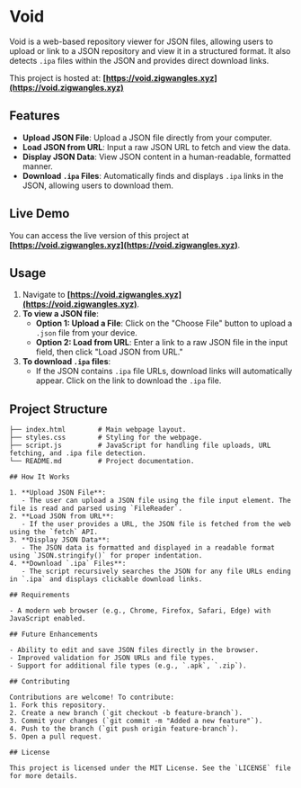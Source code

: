 # Void

Void is a web-based repository viewer for JSON files, allowing users to upload or link to a JSON repository and view it in a structured format. It also detects `.ipa` files within the JSON and provides direct download links.

This project is hosted at: **[https://void.zigwangles.xyz](https://void.zigwangles.xyz)**

## Features

- **Upload JSON File**: Upload a JSON file directly from your computer.
- **Load JSON from URL**: Input a raw JSON URL to fetch and view the data.
- **Display JSON Data**: View JSON content in a human-readable, formatted manner.
- **Download `.ipa` Files**: Automatically finds and displays `.ipa` links in the JSON, allowing users to download them.

## Live Demo

You can access the live version of this project at **[https://void.zigwangles.xyz](https://void.zigwangles.xyz)**.

## Usage

1. Navigate to **[https://void.zigwangles.xyz](https://void.zigwangles.xyz)**.
2. **To view a JSON file**:
    - **Option 1: Upload a File**: Click on the "Choose File" button to upload a `.json` file from your device.
    - **Option 2: Load from URL**: Enter a link to a raw JSON file in the input field, then click "Load JSON from URL."
3. **To download `.ipa` files**:
    - If the JSON contains `.ipa` file URLs, download links will automatically appear. Click on the link to download the `.ipa` file.

## Project Structure

```plaintext
├── index.html        # Main webpage layout.
├── styles.css        # Styling for the webpage.
├── script.js         # JavaScript for handling file uploads, URL fetching, and .ipa file detection.
└── README.md         # Project documentation.

## How It Works

1. **Upload JSON File**: 
   - The user can upload a JSON file using the file input element. The file is read and parsed using `FileReader`.
2. **Load JSON from URL**: 
   - If the user provides a URL, the JSON file is fetched from the web using the `fetch` API.
3. **Display JSON Data**: 
   - The JSON data is formatted and displayed in a readable format using `JSON.stringify()` for proper indentation.
4. **Download `.ipa` Files**: 
   - The script recursively searches the JSON for any file URLs ending in `.ipa` and displays clickable download links.

## Requirements

- A modern web browser (e.g., Chrome, Firefox, Safari, Edge) with JavaScript enabled.

## Future Enhancements

- Ability to edit and save JSON files directly in the browser.
- Improved validation for JSON URLs and file types.
- Support for additional file types (e.g., `.apk`, `.zip`).

## Contributing

Contributions are welcome! To contribute:
1. Fork this repository.
2. Create a new branch (`git checkout -b feature-branch`).
3. Commit your changes (`git commit -m "Added a new feature"`).
4. Push to the branch (`git push origin feature-branch`).
5. Open a pull request.

## License

This project is licensed under the MIT License. See the `LICENSE` file for more details.